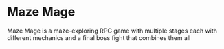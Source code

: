 # Maze Mage
Maze Mage is a maze-exploring RPG game with multiple stages each with different mechanics and a final boss fight that combines them all
